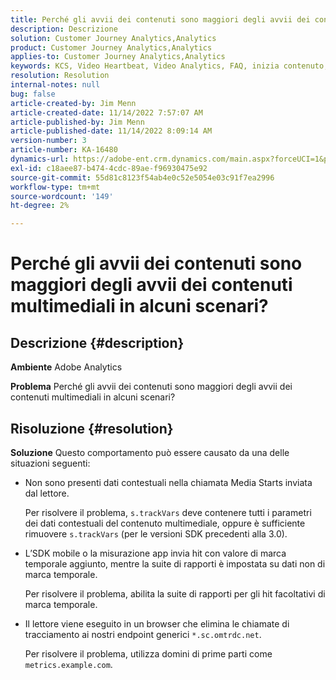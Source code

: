 ```yaml
---
title: Perché gli avvii dei contenuti sono maggiori degli avvii dei contenuti multimediali in alcuni scenari?
description: Descrizione
solution: Customer Journey Analytics,Analytics
product: Customer Journey Analytics,Analytics
applies-to: Customer Journey Analytics,Analytics
keywords: KCS, Video Heartbeat, Video Analytics, FAQ, inizia contenuto, maggiore, avvii contenuti multimediali, Adobe Analytics
resolution: Resolution
internal-notes: null
bug: false
article-created-by: Jim Menn
article-created-date: 11/14/2022 7:57:07 AM
article-published-by: Jim Menn
article-published-date: 11/14/2022 8:09:14 AM
version-number: 3
article-number: KA-16480
dynamics-url: https://adobe-ent.crm.dynamics.com/main.aspx?forceUCI=1&pagetype=entityrecord&etn=knowledgearticle&id=f2f8c0e9-f163-ed11-9561-6045bd006b4b
exl-id: c18aee87-b474-4cdc-89ae-f96930475e92
source-git-commit: 55d81c8123f54ab4e0c52e5054e03c91f7ea2996
workflow-type: tm+mt
source-wordcount: '149'
ht-degree: 2%

---
```


# Perché gli avvii dei contenuti sono maggiori degli avvii dei contenuti multimediali in alcuni scenari?

## Descrizione {#description}


<b>Ambiente</b>
Adobe Analytics

<b>Problema</b>
Perché gli avvii dei contenuti sono maggiori degli avvii dei contenuti multimediali in alcuni scenari?


## Risoluzione {#resolution}


<b>Soluzione</b>
Questo comportamento può essere causato da una delle situazioni seguenti:

- Non sono presenti dati contestuali nella chiamata Media Starts inviata dal lettore.

   Per risolvere il problema, `s.trackVars` deve contenere tutti i parametri dei dati contestuali del contenuto multimediale, oppure è sufficiente rimuovere `s.trackVars` (per le versioni SDK precedenti alla 3.0).
- L’SDK mobile o la misurazione app invia hit con valore di marca temporale aggiunto, mentre la suite di rapporti è impostata su dati non di marca temporale.

   Per risolvere il problema, abilita la suite di rapporti per gli hit facoltativi di marca temporale.
- Il lettore viene eseguito in un browser che elimina le chiamate di tracciamento ai nostri endpoint generici `*.sc.omtrdc.net`.

   Per risolvere il problema, utilizza domini di prime parti come `metrics.example.com`.
